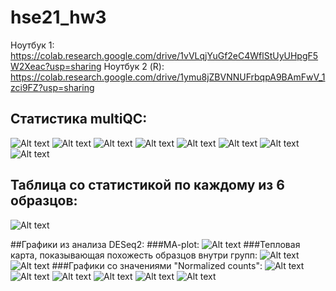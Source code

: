 # hse21_hw3

Ноутбук 1: https://colab.research.google.com/drive/1vVLqjYuGf2eC4WflStUyUHpgF5W2Xeac?usp=sharing
Ноутбук 2 (R): https://colab.research.google.com/drive/1ymu8jZBVNNUFrbqpA9BAmFwV_1zci9FZ?usp=sharing

## Статистика multiQC:

![Alt text](/imgs/genstat.PNG?raw=true "Optional Title")
![Alt text](/imgs/fastqc_per_base_n_content_plot.png?raw=true "Optional Title")
![Alt text](/imgs/fastqc_per_base_sequence_quality_plot.png?raw=true "Optional Title")
![Alt text](/imgs/fastqc_per_sequence_gc_content_plot.png?raw=true "Optional Title")
![Alt text](/imgs/fastqc_per_sequence_quality_scores_plot.png?raw=true "Optional Title")
![Alt text](/imgs/fastqc_sequence_counts_plot.png?raw=true "Optional Title")
![Alt text](/imgs/fastqc_sequence_duplication_levels_plot.png?raw=true "Optional Title")
![Alt text](/imgs/fastqc-status-check-heatmap.png?raw=true "Optional Title")

## Таблица со статистикой по каждому из 6 образцов:
![Alt text](/imgs/resulttable.PNG?raw=true "Optional Title")

##Графики из анализа DESeq2:
###MA-plot:
![Alt text](/imgs/plotma.png?raw=true "Optional Title")
###Тепловая карта, показывающая похожесть образцов внутри групп:
![Alt text](/imgs/hm.png?raw=true "Optional Title")
![Alt text](/imgs/hm2.png?raw=true "Optional Title")
###Графики со значениями "Normalized counts":
![Alt text](/imgs/nc1.png?raw=true "Optional Title")
![Alt text](/imgs/nc2.png?raw=true "Optional Title")
![Alt text](/imgs/nc3.png?raw=true "Optional Title")
![Alt text](/imgs/nc4.png?raw=true "Optional Title")
![Alt text](/imgs/nc5.png?raw=true "Optional Title")
![Alt text](/imgs/nc6.png?raw=true "Optional Title")
